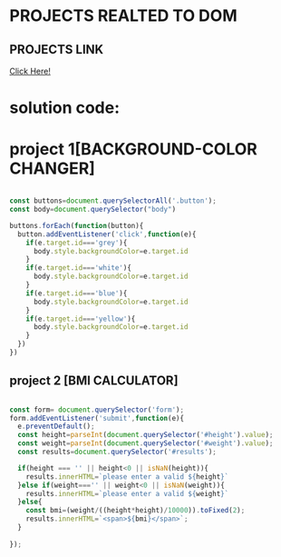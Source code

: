 # PROJECTS REALTED TO DOM

## PROJECTS LINK
[Click Here!](https://stackblitz.com/edit/dom-project-chaiaurcode-tpe7tq?file=1-colorChanger%2Fchaiaurcode.js)

# solution code:

# project 1[BACKGROUND-COLOR CHANGER]

``` javascript

const buttons=document.querySelectorAll('.button');
const body=document.querySelector("body")

buttons.forEach(function(button){
  button.addEventListener('click',function(e){
    if(e.target.id==='grey'){
      body.style.backgroundColor=e.target.id
    }
    if(e.target.id==='white'){
      body.style.backgroundColor=e.target.id
    }  
    if(e.target.id==='blue'){
      body.style.backgroundColor=e.target.id
    }
    if(e.target.id==='yellow'){
      body.style.backgroundColor=e.target.id
    }  
  })
})

```
## project 2 [BMI CALCULATOR]


``` javascript

const form= document.querySelector('form');
form.addEventListener('submit',function(e){
  e.preventDefault();
  const height=parseInt(document.querySelector('#height').value);
  const weight=parseInt(document.querySelector('#weight').value);
  const results=document.querySelector('#results');

  if(height === '' || height<0 || isNaN(height)){
    results.innerHTML=`please enter a valid ${height}`
  }else if(weight==='' || weight<0 || isNaN(weight)){
    results.innerHTML=`please enter a valid ${weight}`
  }else{
    const bmi=(weight/((height*height)/10000)).toFixed(2);
    results.innerHTML=`<span>${bmi}</span>`;
  }
  
});
```

